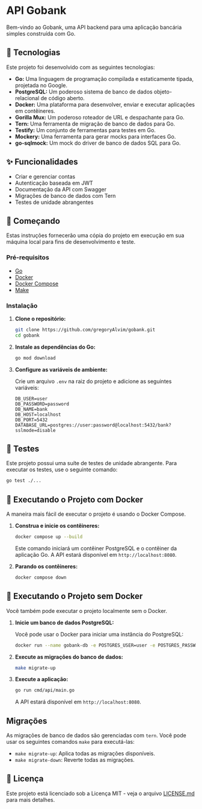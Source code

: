 # API Gobank

Bem-vindo ao Gobank, uma API backend para uma aplicação bancária simples construída com Go.

## 🚀 Tecnologias

Este projeto foi desenvolvido com as seguintes tecnologias:

- **Go:** Uma linguagem de programação compilada e estaticamente tipada, projetada no Google.
- **PostgreSQL:** Um poderoso sistema de banco de dados objeto-relacional de código aberto.
- **Docker:** Uma plataforma para desenvolver, enviar e executar aplicações em contêineres.
- **Gorilla Mux:** Um poderoso roteador de URL e despachante para Go.
- **Tern:** Uma ferramenta de migração de banco de dados para Go.
- **Testify:** Um conjunto de ferramentas para testes em Go.
- **Mockery:** Uma ferramenta para gerar mocks para interfaces Go.
- **go-sqlmock:** Um mock do driver de banco de dados SQL para Go.

## ✨ Funcionalidades

- Criar e gerenciar contas
- Autenticação baseada em JWT
- Documentação da API com Swagger
- Migrações de banco de dados com Tern
- Testes de unidade abrangentes

## 🏁 Começando

Estas instruções fornecerão uma cópia do projeto em execução em sua máquina local para fins de desenvolvimento e teste.

### Pré-requisitos

- [Go](https://golang.org/doc/install)
- [Docker](https://docs.docker.com/get-docker/)
- [Docker Compose](https://docs.docker.com/compose/install/)
- [Make](https://www.gnu.org/software/make/)

### Instalação

1.  **Clone o repositório:**

    ```bash
    git clone https://github.com/gregoryAlvim/gobank.git
    cd gobank
    ```

2.  **Instale as dependências do Go:**

    ```bash
    go mod download
    ```

3.  **Configure as variáveis de ambiente:**

    Crie um arquivo `.env` na raiz do projeto e adicione as seguintes variáveis:

    ```env
    DB_USER=user
    DB_PASSWORD=password
    DB_NAME=bank
    DB_HOST=localhost
    DB_PORT=5432
    DATABASE_URL=postgres://user:password@localhost:5432/bank?sslmode=disable
    ```

## 🧪 Testes

Este projeto possui uma suíte de testes de unidade abrangente. Para executar os testes, use o seguinte comando:

```bash
go test ./...
```

## 🐳 Executando o Projeto com Docker

A maneira mais fácil de executar o projeto é usando o Docker Compose.

1.  **Construa e inicie os contêineres:**

    ```bash
    docker compose up --build
    ```

    Este comando iniciará um contêiner PostgreSQL e o contêiner da aplicação Go. A API estará disponível em `http://localhost:8080`.

2.  **Parando os contêineres:**

    ```bash
    docker compose down
    ```

## 🏃 Executando o Projeto sem Docker

Você também pode executar o projeto localmente sem o Docker.

1.  **Inicie um banco de dados PostgreSQL:**

    Você pode usar o Docker para iniciar uma instância do PostgreSQL:

    ```bash
    docker run --name gobank-db -e POSTGRES_USER=user -e POSTGRES_PASSWORD=password -e POSTGRES_DB=bank -p 5432:5432 -d postgres
    ```

2.  **Execute as migrações do banco de dados:**

    ```bash
    make migrate-up
    ```

3.  **Execute a aplicação:**

    ```bash
    go run cmd/api/main.go
    ```

    A API estará disponível em `http://localhost:8080`.

## Migrações

As migrações de banco de dados são gerenciadas com `tern`. Você pode usar os seguintes comandos `make` para executá-las:

- `make migrate-up`: Aplica todas as migrações disponíveis.
- `make migrate-down`: Reverte todas as migrações.

## 📄 Licença

Este projeto está licenciado sob a Licença MIT - veja o arquivo [LICENSE.md](LICENSE.md) para mais detalhes.
